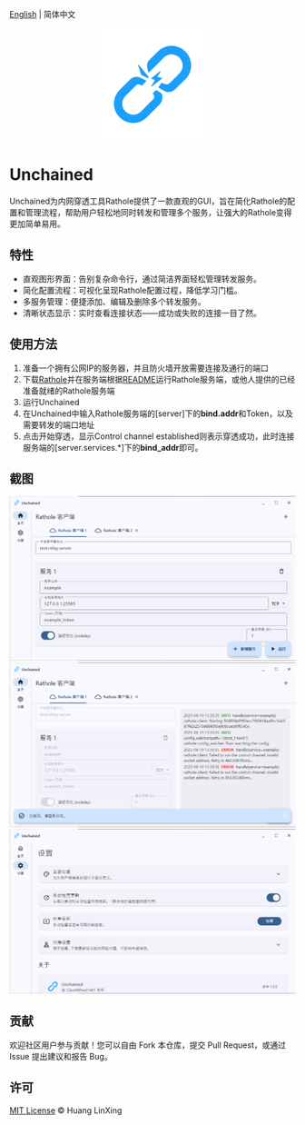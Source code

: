 [English](README.md) | 简体中文

<p align="center">
    <a href="https://github.com/LanceHuang245/Unchained">
        <img src="public/logo.png" height="200"/>
    </a>
</p>

# Unchained
Unchained为内网穿透工具Rathole提供了一款直观的GUI，旨在简化Rathole的配置和管理流程，帮助用户轻松地同时转发和管理多个服务，让强大的Rathole变得更加简单易用。

## 特性
- 直观图形界面：告别复杂命令行，通过简洁界面轻松管理转发服务。
- 简化配置流程：可视化呈现Rathole配置过程，降低学习门槛。
- 多服务管理：便捷添加、编辑及删除多个转发服务。
- 清晰状态显示：实时查看连接状态——成功或失败的连接一目了然。

## 使用方法
1. 准备一个拥有公网IP的服务器，并且防火墙开放需要连接及通行的端口
2. 下载[Rathole](https://github.com/rathole-org/rathole)并在服务端根据[README](https://github.com/rathole-org/rathole/blob/main/README-zh.md)运行Rathole服务端，或他人提供的已经准备就绪的Rathole服务端
3. 运行Unchained
4. 在Unchained中输入Rathole服务端的[server]下的**bind.addr**和Token，以及需要转发的端口地址
5. 点击开始穿透，显示Control channel established则表示穿透成功，此时连接服务端的[server.services.*]下的**bind_addr**即可。

## 截图
![Main](/public/main_idle.png)
![Main](/public/main_running.png)
![Settings](/public/settings.png)

## 贡献
欢迎社区用户参与贡献！您可以自由 Fork 本仓库，提交 Pull Request，或通过 Issue 提出建议和报告 Bug。

## 许可
[MIT License](LICENSE) © Huang LinXing
